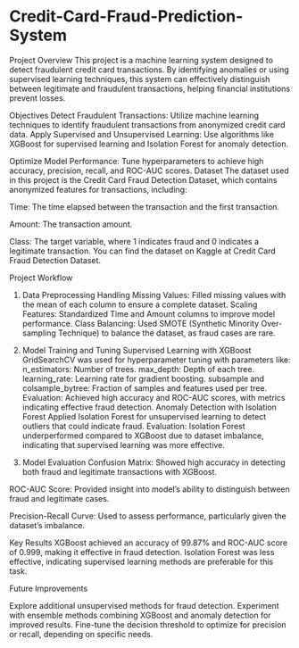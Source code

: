 # Credit-Card-Fraud-Prediction-System

Project Overview
This project is a machine learning system designed to detect fraudulent credit card transactions. By identifying anomalies or using supervised learning techniques, this system can effectively distinguish between legitimate and fraudulent transactions, helping financial institutions prevent losses.

Objectives
Detect Fraudulent Transactions: Utilize machine learning techniques to identify fraudulent transactions from anonymized credit card data.
Apply Supervised and Unsupervised Learning: Use algorithms like XGBoost for supervised learning and Isolation Forest for anomaly detection.

Optimize Model Performance: Tune hyperparameters to achieve high accuracy, precision, recall, and ROC-AUC scores.
Dataset
The dataset used in this project is the Credit Card Fraud Detection Dataset, which contains anonymized features for transactions, including:

Time: The time elapsed between the transaction and the first transaction.

Amount: The transaction amount.

Class: The target variable, where 1 indicates fraud and 0 indicates a legitimate transaction.
You can find the dataset on Kaggle at Credit Card Fraud Detection Dataset.

Project Workflow

1. Data Preprocessing
Handling Missing Values: Filled missing values with the mean of each column to ensure a complete dataset.
Scaling Features: Standardized Time and Amount columns to improve model performance.
Class Balancing: Used SMOTE (Synthetic Minority Over-sampling Technique) to balance the dataset, as fraud cases are rare.

2. Model Training and Tuning
Supervised Learning with XGBoost
GridSearchCV was used for hyperparameter tuning with parameters like:
n_estimators: Number of trees.
max_depth: Depth of each tree.
learning_rate: Learning rate for gradient boosting.
subsample and colsample_bytree: Fraction of samples and features used per tree.
Evaluation: Achieved high accuracy and ROC-AUC scores, with metrics indicating effective fraud detection.
Anomaly Detection with Isolation Forest
Applied Isolation Forest for unsupervised learning to detect outliers that could indicate fraud.
Evaluation: Isolation Forest underperformed compared to XGBoost due to dataset imbalance, indicating that supervised learning was more effective.

3. Model Evaluation
Confusion Matrix: Showed high accuracy in detecting both fraud and legitimate transactions with XGBoost.

ROC-AUC Score: Provided insight into model’s ability to distinguish between fraud and legitimate cases.

Precision-Recall Curve: Used to assess performance, particularly given the dataset’s imbalance.

Key Results
XGBoost achieved an accuracy of 99.87% and ROC-AUC score of 0.999, making it effective in fraud detection.
Isolation Forest was less effective, indicating supervised learning methods are preferable for this task.

Future Improvements

Explore additional unsupervised methods for fraud detection.
Experiment with ensemble methods combining XGBoost and anomaly detection for improved results.
Fine-tune the decision threshold to optimize for precision or recall, depending on specific needs.
